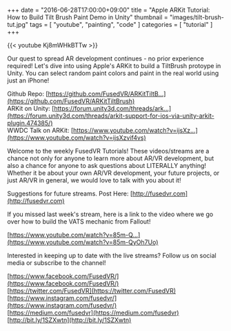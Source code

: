 +++
date = "2016-06-28T17:00:00+09:00"
title = "Apple ARKit Tutorial: How to Build Tilt Brush Paint Demo in Unity"
thumbnail = "images/tilt-brush-tut.jpg" 
tags = [ "youtube", "painting", "code" ]
categories = [ "tutorial" ]
+++

{{< youtube Kj8mWHkBTTw >}}

Our quest to spread AR development continues - no prior experience required! Let's dive into using Apple's ARKit to build a TiltBrush protoype in Unity. You can select random paint colors and paint in the real world using just an iPhone!  

Github Repo: [https://github.com/FusedVR/ARKitTiltB...](https://github.com/FusedVR/ARKitTiltBrush)  
ARKit on Unity: [https://forum.unity3d.com/threads/ark...](https://forum.unity3d.com/threads/arkit-support-for-ios-via-unity-arkit-plugin.474385/)  
WWDC Talk on ARKit: [https://www.youtube.com/watch?v=ijsXz...](https://www.youtube.com/watch?v=ijsXzvif4vs)  

Welcome to the weekly FusedVR Tutorials! These videos/streams are a chance not only for anyone to learn more about AR/VR development, but also a chance for anyone to ask questions about LITERALLY anything! Whether it be about your own AR/VR development, your future projects, or just AR/VR in general, we would love to talk with you about it!  

Suggestions for future streams. Post Here: [http://fusedvr.com](http://fusedvr.com)  

If you missed last week's stream, here is a link to the video where we go over how to build the VATS mechanic from Fallout!  

[https://www.youtube.com/watch?v=85m-Q...](https://www.youtube.com/watch?v=85m-QyOh7Uo)  

Interested in keeping up to date with the live streams? Follow us on social media or subscribe to the channel!  

[https://www.facebook.com/FusedVR/](https://www.facebook.com/FusedVR/)  
[https://twitter.com/FusedVR](https://twitter.com/FusedVR)  
[https://www.instagram.com/fusedvr/](https://www.instagram.com/fusedvr/)  
[https://medium.com/fusedvr](https://medium.com/fusedvr)  
[http://bit.ly/1SZXwtn](http://bit.ly/1SZXwtn)
